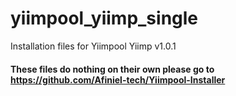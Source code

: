 # yiimpool_yiimp_single
Installation files for Yiimpool Yiimp v1.0.1

#### These files do nothing on their own please go to https://github.com/Afiniel-tech/Yiimpool-Installer
